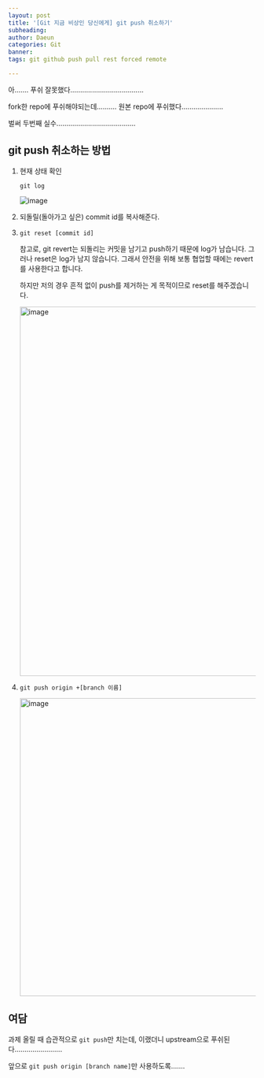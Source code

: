 ```yaml
---
layout: post
title: '[Git 지금 비상인 당신에게] git push 취소하기'
subheading:
author: Daeun
categories: Git
banner:
tags: git github push pull rest forced remote

---
```


아....... 푸쉬 잘못했다.....................................

fork한 repo에 푸쉬해야되는데.......... 원본 repo에 푸쉬했다.....................

벌써 두번째 실수........................................

## git push 취소하는 방법

1. 현재 상태 확인

    ```
    git log
    ```

    ![image](https://github.com/Splanky0314/splanky0314.github.io/assets/79370538/c6e230db-e042-4ea8-84ea-fdcaad277737)

2. 되돌릴(돌아가고 싶은) commit id를 복사해준다.
   
3. 
    ```
    git reset [commit id]
    ```

    참고로, git revert는 되돌리는 커밋을 남기고 push하기 때문에 log가 남습니다. 그러나 reset은 log가 남지 않습니다. 그래서 안전을 위해 보통 협업할 때에는 revert를 사용한다고 합니다.

    하지만 저의 경우 흔적 없이 push를 제거하는 게 목적이므로 reset를 해주겠습니다.

    <img width="750" alt="image" src="https://github.com/Splanky0314/splanky0314.github.io/assets/79370538/a13c6925-c16d-4af5-9389-c39ffbd77859">

4. 
    ```
    git push origin +[branch 이름]
    ```

    <img width="605" alt="image" src="https://github.com/Splanky0314/splanky0314.github.io/assets/79370538/a96160b3-c1e0-4bce-b3bb-aaa684d9d62f">

## 여담

과제 올릴 때 습관적으로 `git push`만 치는데, 이랬더니 upstream으로 푸쉬된다........................

앞으로 `git push origin [branch name]`만 사용하도록.......